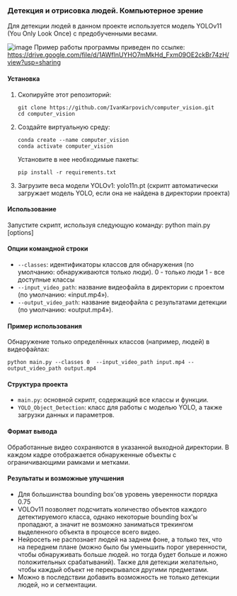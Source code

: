 ### Детекция и отрисовка людей. Компьютерное зрение
Для детекции людей в данном проекте используется модель YOLOv11 (You Only Look Once) с предобученными весами.

![image](https://github.com/user-attachments/assets/9960275b-b614-42b9-b39c-c4c161fcb355)
Пример работы программы приведен по ссылке: https://drive.google.com/file/d/1AWflnUYHO7mMkHd_Fxm09OE2ckBr74zH/view?usp=sharing

#### Установка
1. Скопируйте этот репозиторий:
   ```
   git clone https://github.com/IvanKarpovich/computer_vision.git
   cd computer_vision
   ```
2. Создайте виртуальную среду:
   ```
   conda create --name computer_vision
   conda activate computer_vision
   ```
   Установите в нее необходимые пакеты:
   ```
   pip install -r requirements.txt
   ```
4. Загрузите веса модели YOLOv1: yolo11n.pt
   (скрипт автоматически загружает модель YOLO, если она не найдена в директории проекта)

#### Использование
Запустите скрипт, используя следующую команду:
python main.py [options]

#### Опции командной строки
* `--classes`: идентификаторы классов для обнаружения (по умолчанию: обнаруживаются только люди).
  0 - только люди
  1 - все доступные классы
* `--input_video_path`: название видеофайла в директории с проектом (по умолчанию: «input.mp4»).
* `--output_video_path`: название видеофайла с результатами детекции (по умолчанию: «output.mp4»).

#### Пример использования
   Обнаружение только определённых классов (например, людей) в видеофайлах:
   ```
   python main.py --classes 0  --input_video_path input.mp4 --output_video_path output.mp4
   ```

#### Структура проекта
* `main.py`: основной скрипт, содержащий все классы и функции.
* `YOLO_Object_Detection`: класс для работы с моделью YOLO, а также загрузки данных и параметров.

#### Формат вывода
Обработанные видео сохраняются в указанной выходной директории. 
В каждом кадре отображается обнаруженные объекты с ограничивающими рамками и метками.

#### Результаты и возможные улучшения
* Для большинства bounding box'ов уровень уверенности порядка 0.75
* VOLOv11 позволяет подсчитать количество объектов каждого детектируемого класса, однако некоторые bounding box'ы пропадают, а значит не возможно заниматься трекингом выделенного объекта в процессе всего видео.
* Нейросеть не распознает людей на заднем фоне, а только тех, что на переднем плане (можно было бы уменьшить порог уверенности, чтобы обнаруживать больше людей. но тогда будет больше и ложно положительных срабатываний). Также для детекции желательно, чтобы каждый объект не перекрывался другими предметами.
* Можно в последствии добавить возможность не только детекции людей, но и сегментации.
